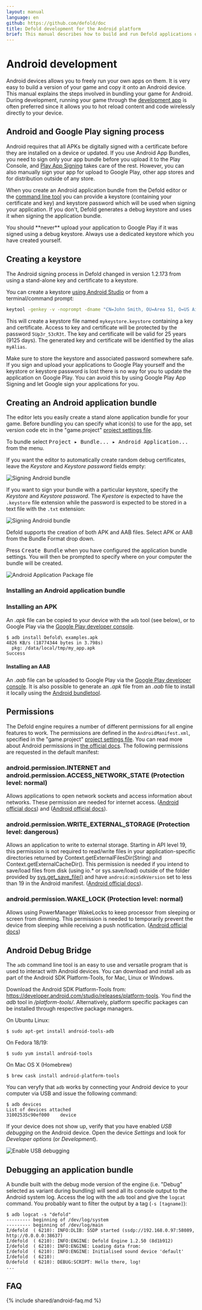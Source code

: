 ```yaml
---
layout: manual
language: en
github: https://github.com/defold/doc
title: Defold development for the Android platform
brief: This manual describes how to build and run Defold applications on Android devices
---
```


# Android development

Android devices allows you to freely run your own apps on them. It is very easy to build a version of your game and copy it onto an Android device. This manual explains the steps involved in bundling your game for Android. During development, running your game through the [development app](/manuals/dev-app) is often preferred since it allows you to hot reload content and code wirelessly directly to your device.

## Android and Google Play signing process

Android requires that all APKs be digitally signed with a certificate before they are installed on a device or updated. If you use Android App Bundles, you need to sign only your app bundle before you upload it to the Play Console, and [Play App Signing](https://developer.android.com/studio/publish/app-signing#app-signing-google-play) takes care of the rest. However, you can also manually sign your app for upload to Google Play, other app stores and for distribution outside of any store.

When you create an Android application bundle from the Defold editor or the [command line tool](/manuals/bob) you can provide a keystore (containing your certificate and key) and keystore password which will be used when signing your application. If you don't, Defold generates a debug keystore and uses it when signing the application bundle.

<div class='important' markdown='1'>
You should **never** upload your application to Google Play if it was signed using a debug keystore. Always use a dedicated keystore which you have created yourself.
</div>

## Creating a keystore

<div class='sidenote' markdown='1'>
The Android signing process in Defold changed in version 1.2.173 from using a stand-alone key and certificate to a keystore.
</div>

You can create a keystore [using Android Studio](https://developer.android.com/studio/publish/app-signing#generate-key) or from a terminal/command prompt:

```bash
keytool -genkey -v -noprompt -dname "CN=John Smith, OU=Area 51, O=US Air Force, L=Unknown, ST=Nevada, C=US" -keystore mykeystore.keystore -storepass 5Up3r_53cR3t -alias myAlias -keyalg RSA -validity 9125
```

This will create a keystore file named `mykeystore.keystore` containing a key and certificate. Access to key and certificate will be protected by the password `5Up3r_53cR3t`. The key and certificate will be valid for 25 years (9125 days). The generated key and certificate will be identified by the alias `myAlias`.

<div class='important' markdown='1'>
Make sure to store the keystore and associated password somewhere safe. If you sign and upload your applications to Google Play yourself and the keystore or keystore password is lost there is no way for you to update the application on Google Play. You can avoid this by using Google Play App Signing and let Google sign your applications for you.
</div>


## Creating an Android application bundle

The editor lets you easily create a stand alone application bundle for your game. Before bundling you can specify what icon(s) to use for the app, set version code etc in the "game.project" [project settings file](/manuals/project-settings/#android).

To bundle select <kbd>Project ▸ Bundle... ▸ Android Application...</kbd> from the menu.

If you want the editor to automatically create random debug certificates, leave the *Keystore* and *Keystore password* fields empty:

![Signing Android bundle](../images/android/sign_bundle.png)

If you want to sign your bundle with a particular keystore, specify the *Keystore* and *Keystore password*. The *Kyestore* is expected to have the `.keystore` file extension while the password is expected to be stored in a text file with the `.txt` extension:

![Signing Android bundle](../images/android/sign_bundle2.png)

Defold supports the creation of both APK and AAB files. Select APK or AAB from the Bundle Format drop down.

Press <kbd>Create Bundle</kbd> when you have configured the application bundle settings. You will then be prompted to specify where on your computer the bundle will be created.

![Android Application Package file](../images/android/apk_file.png)

### Installing an Android application bundle

### Installing an APK

An *.apk* file can be copied to your device with the `adb` tool (see below), or to Google Play via the [Google Play developer console](https://play.google.com/apps/publish/).

```
$ adb install Defold\ examples.apk
4826 KB/s (18774344 bytes in 3.798s)
  pkg: /data/local/tmp/my_app.apk
Success
```

#### Installing an AAB

An *.aab* file can be uploaded to Google Play via the [Google Play developer console](https://play.google.com/apps/publish/). It is also possible to generate an *.apk* file from an *.aab* file to install it locally using the [Android bundletool](https://developer.android.com/studio/command-line/bundletool).

## Permissions

The Defold engine requires a number of different permissions for all engine features to work. The permissions are defined in the `AndroidManifest.xml`, specified in the "game.project" [project settings file](/manuals/project-settings/#android). You can read more about Android permissions in [the official docs](https://developer.android.com/guide/topics/permissions/overview). The following permissions are requested in the default manifest:

### android.permission.INTERNET and android.permission.ACCESS_NETWORK_STATE (Protection level: normal)
Allows applications to open network sockets and access information about networks. These permission are needed for internet access. ([Android official docs](https://developer.android.com/reference/android/Manifest.permission#INTERNET)) and ([Android official docs](https://developer.android.com/reference/android/Manifest.permission#ACCESS_NETWORK_STATE)).

### android.permission.WRITE_EXTERNAL_STORAGE (Protection level: dangerous)
Allows an application to write to external storage. Starting in API level 19, this permission is not required to read/write files in your application-specific directories returned by Context.getExternalFilesDir(String) and Context.getExternalCacheDir(). This permission is needed if you intend to save/load files from disk (using io.* or sys.save/load) outside of the folder provided by [sys.get_save_file()](/ref/sys/#sys.get_save_file:application_id-file_name) and have `android:minSdkVersion` set to less than 19 in the Android manifest. ([Android official docs](https://developer.android.com/reference/android/Manifest.permission#WRITE_EXTERNAL_STORAGE)).

### android.permission.WAKE_LOCK (Protection level: normal)
Allows using PowerManager WakeLocks to keep processor from sleeping or screen from dimming. This permission is needed to temporarily prevent the device from sleeping while receiving a push notification. ([Android official docs](https://developer.android.com/reference/android/Manifest.permission#WAKE_LOCK))


## Android Debug Bridge

The `adb` command line tool is an easy to use and versatile program that is used to interact with Android devices. You can download and install `adb` as part of the Android SDK Platform-Tools, for Mac, Linux or Windows.

Download the Android SDK Platform-Tools from: https://developer.android.com/studio/releases/platform-tools. You find the *adb* tool in */platform-tools/*. Alternatively, platform specific packages can be installed through respective package managers.

On Ubuntu Linux:

```
$ sudo apt-get install android-tools-adb
```

On Fedora 18/19:

```
$ sudo yum install android-tools
```

On Mac OS X (Homebrew)

```
$ brew cask install android-platform-tools
```

You can veryfy that `adb` works by connecting your Android device to your computer via USB and issue the following command:

```
$ adb devices
List of devices attached
31002535c90ef000    device
```

If your device does not show up, verify that you have enabled *USB debugging* on the Android device. Open the device *Settings* and look for *Developer options* (or *Development*).

![Enable USB debugging](../images/android/usb_debugging.png)

## Debugging an application bundle

A bundle built with the debug mode version of the engine (i.e. "Debug" selected as variant during bundling) will send all its console output to the Android system log. Access the log with the `adb` tool and give the `logcat` command. You probably want to filter the output by a tag (`-s [tagname]`):

```
$ adb logcat -s "defold"
--------- beginning of /dev/log/system
--------- beginning of /dev/log/main
I/defold  ( 6210): INFO:DLIB: SSDP started (ssdp://192.168.0.97:58089, http://0.0.0.0:38637)
I/defold  ( 6210): INFO:ENGINE: Defold Engine 1.2.50 (8d1b912)
I/defold  ( 6210): INFO:ENGINE: Loading data from:
I/defold  ( 6210): INFO:ENGINE: Initialised sound device 'default'
I/defold  ( 6210):
D/defold  ( 6210): DEBUG:SCRIPT: Hello there, log!
...
```

## FAQ
{% include shared/android-faq.md %}

